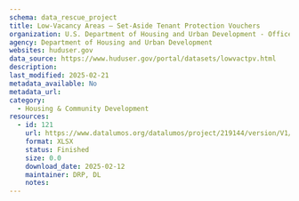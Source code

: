 ```yaml
---
schema: data_rescue_project 
title: Low-Vacancy Areas – Set-Aside Tenant Protection Vouchers
organization: U.S. Department of Housing and Urban Development - Office of Policy Development and Research
agency: Department of Housing and Urban Development
websites: huduser.gov
data_source: https://www.huduser.gov/portal/datasets/lowvactpv.html
description: 
last_modified: 2025-02-21
metadata_available: No
metadata_url: 
category:
  - Housing & Community Development 
resources:
  - id: 121
    url: https://www.datalumos.org/datalumos/project/219144/version/V1/view
    format: XLSX
    status: Finished
    size: 0.0
    download_date: 2025-02-12
    maintainer: DRP, DL
    notes: 
---
```

